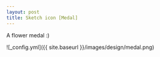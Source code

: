 ```yaml
---
layout: post
title: Sketch icon [Medal]
---
```


A flower medal :)

![_config.yml]({{ site.baseurl }}/images/design/medal.png)